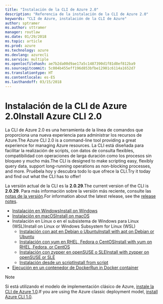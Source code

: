 ```yaml
---
title: "Instalación de la CLI de Azure 2.0"
description: "Referencia de la instalación de la CLI de Azure 2.0"
keywords: "CLI de Azure, instalación de la CLI de Azure"
author: sptramer
ms.author: sttramer
manager: routlaw
ms.date: 01/29/2018
ms.topic: article
ms.prod: azure
ms.technology: azure
ms.devlang: azurecli
ms.service: multiple
ms.openlocfilehash: ae7b2da00d9ae17a5c1487390d1f81d8ef812ba9
ms.sourcegitcommit: 5c004b455eff196d853bfbe12901c6114a1652d7
ms.translationtype: HT
ms.contentlocale: es-ES
ms.lasthandoff: 03/15/2018
---
```

# <a name="install-azure-cli-20"></a><span data-ttu-id="7a7d5-104">Instalación de la CLI de Azure 2.0</span><span class="sxs-lookup"><span data-stu-id="7a7d5-104">Install Azure CLI 2.0</span></span>

<span data-ttu-id="7a7d5-105">La CLI de Azure 2.0 es una herramienta de la línea de comandos que proporciona una nueva experiencia para administrar los recursos de Azure.</span><span class="sxs-lookup"><span data-stu-id="7a7d5-105">The Azure CLI 2.0 is a command-line tool providing a great experience for managing Azure resources.</span></span> <span data-ttu-id="7a7d5-106">La CLI está diseñada para facilitar la realización de scripts, con datos de consulta flexibles, compatibilidad con operaciones de larga duración como los procesos sin bloqueo y mucho más.</span><span class="sxs-lookup"><span data-stu-id="7a7d5-106">The CLI is designed to make scripting easy, flexibly query data, support long-running operations as non-blocking processes, and more.</span></span> <span data-ttu-id="7a7d5-107">Pruébela hoy y descubra todo lo que ofrece la CLI.</span><span class="sxs-lookup"><span data-stu-id="7a7d5-107">Try it today and find out what the CLI has to offer!</span></span>

<span data-ttu-id="7a7d5-108">La versión actual de la CLI es la __2.0.29__.</span><span class="sxs-lookup"><span data-stu-id="7a7d5-108">The current version of the CLI is __2.0.29__.</span></span> <span data-ttu-id="7a7d5-109">Para más información sobre la versión más reciente, consulte las [notas de la versión](release-notes-azure-cli.md).</span><span class="sxs-lookup"><span data-stu-id="7a7d5-109">For information about the latest release, see the [release notes](release-notes-azure-cli.md).</span></span>

* [<span data-ttu-id="7a7d5-110">Instalación en Windows</span><span class="sxs-lookup"><span data-stu-id="7a7d5-110">Install on Windows</span></span>](install-azure-cli-windows.md)
* [<span data-ttu-id="7a7d5-111">Instalación en macOS</span><span class="sxs-lookup"><span data-stu-id="7a7d5-111">Install on macOS</span></span>](install-azure-cli-macos.md)
* <span data-ttu-id="7a7d5-112">Instalación en Linux o en el subsistema de Windows para Linux (WSL)</span><span class="sxs-lookup"><span data-stu-id="7a7d5-112">Install on Linux or Windows Subsystem for Linux (WSL)</span></span>
  * [<span data-ttu-id="7a7d5-113">Instalación con apt en Debian o Ubuntu</span><span class="sxs-lookup"><span data-stu-id="7a7d5-113">Install with apt on Debian or Ubuntu</span></span>](install-azure-cli-apt.md)
  * [<span data-ttu-id="7a7d5-114">Instalación con yum en RHEL, Fedora o CentOS</span><span class="sxs-lookup"><span data-stu-id="7a7d5-114">Install with yum on RHEL, Fedora, or CentOS </span></span>](install-azure-cli-yum.md)
  * [<span data-ttu-id="7a7d5-115">Instalación con zypper en openSUSE o SLE</span><span class="sxs-lookup"><span data-stu-id="7a7d5-115">Install with zypper on openSUSE or SLE </span></span>](install-azure-cli-zypper.md)
  * [<span data-ttu-id="7a7d5-116">Instalación desde un script</span><span class="sxs-lookup"><span data-stu-id="7a7d5-116">Install from script</span></span>](install-azure-cli-linux.md)
* [<span data-ttu-id="7a7d5-117">Ejecución en un contenedor de Docker</span><span class="sxs-lookup"><span data-stu-id="7a7d5-117">Run in Docker container</span></span>](run-azure-cli-docker.md)

> [!NOTE]
> <span data-ttu-id="7a7d5-118">Si está utilizando el modelo de implementación clásico de Azure, [instale la CLI de Azure 1.0](/azure/cli-install-nodejs).</span><span class="sxs-lookup"><span data-stu-id="7a7d5-118">If you are using the Azure classic deployment model, [install Azure CLI 1.0](/azure/cli-install-nodejs).</span></span>

